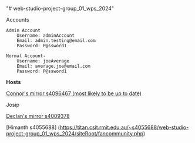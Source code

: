 "# web-studio-project-group_01_wps_2024"

Accounts

    Admin Account
        Username: adminAccount
        Email: admin.testing@email.com
        Password: P@ssword1

    Normal Account-
        Username: joeAverage
        Email: average.joe@email.com
        Password: P@ssword1

**Hosts**

[Connor's mirror s4096467 (most likely to be up to date)](https://saturn.csit.rmit.edu.au/~s4096467/web-studio-project-group_01_wps_2024/siteRoot/)

Josip

[Declan's mirror s4009378](https://titan.csit.rmit.edu.au/~s4009378/web-studio-project-group_01_wps_2024/siteRoot/)

[Himanth s4055688] (https://titan.csit.rmit.edu.au/~s4055688/web-studio-project-group_01_wps_2024/siteRoot/fancommunity.php)
